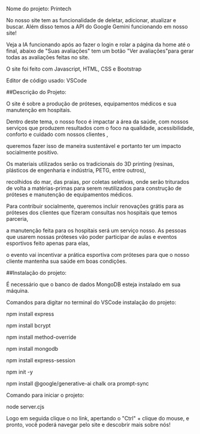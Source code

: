 Nome do projeto: Printech

No nosso site tem as funcionalidade de deletar, adicionar, atualizar e buscar. Além disso temos a API do Google Gemini funcionando em nosso site! 

Veja a IA funcionando após ao fazer o login e rolar a página da home até o final, abaixo de "Suas avaliações" tem um botão "Ver avaliações"para gerar todas as avaliações feitas no site.

O site foi feito com Javascript, HTML, CSS e Bootstrap

Editor de código usado: VSCode



##Descrição do Projeto:

O site é sobre a produção de próteses, equipamentos médicos e sua manutenção em hospitais.

Dentro deste tema, o nosso foco é impactar a área da saúde, com nossos serviços que produzem resultados com o foco na qualidade, acessibilidade, conforto e cuidado com nossos clientes , 

queremos fazer isso de maneira sustentável e portanto ter um impacto socialmente positivo.


Os materiais utilizados serão os tradicionais do 3D printing (resinas, plásticos de engenharia e indústria, PETG, entre outros), 

recolhidos do mar, das praias, por coletas seletivas, onde serão triturados de volta a matérias-primas para serem reutilizados para construção de próteses e manutenção de equipamentos médicos. 

Para contribuir socialmente, queremos incluir renovações grátis para as próteses dos clientes que fizeram consultas nos hospitais que temos parceria, 

a manutenção feita para os hospitais será um serviço nosso. As pessoas que usarem nossas próteses vão poder participar de aulas e eventos esportivos feito apenas para elas, 

o evento vai incentivar a prática esportiva com próteses para que o nosso cliente mantenha sua saúde em boas condições.



##Instalação do projeto:

É necessário que o banco de dados MongoDB esteja instalado em sua máquina.

Comandos para digitar no terminal do VSCode instalação do projeto:

npm install express

npm install bcrypt

npm install method-override

npm install mongodb

npm install express-session

npm init -y

npm install @google/generative-ai chalk ora prompt-sync

Comando para iniciar o projeto:

node server.cjs

Logo em seguida clique o no link, apertando o "Ctrl" + clique do mouse, e pronto, você poderá navegar pelo site e descobrir mais sobre nós!



